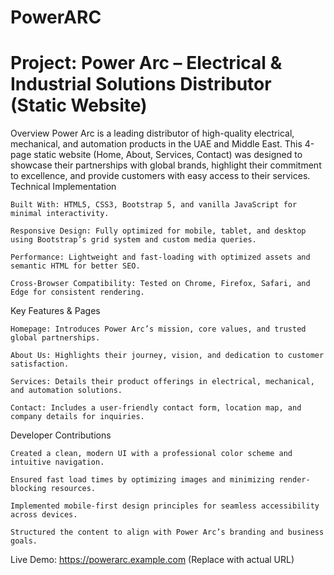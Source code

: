 # PowerARC

# Project: Power Arc – Electrical & Industrial Solutions Distributor (Static Website)

Overview
Power Arc is a leading distributor of high-quality electrical, mechanical, and automation products in the UAE and Middle East. This 4-page static website (Home, About, Services, Contact) was designed to showcase their partnerships with global brands, highlight their commitment to excellence, and provide customers with easy access to their services.
Technical Implementation

    Built With: HTML5, CSS3, Bootstrap 5, and vanilla JavaScript for minimal interactivity.

    Responsive Design: Fully optimized for mobile, tablet, and desktop using Bootstrap’s grid system and custom media queries.

    Performance: Lightweight and fast-loading with optimized assets and semantic HTML for better SEO.

    Cross-Browser Compatibility: Tested on Chrome, Firefox, Safari, and Edge for consistent rendering.

Key Features & Pages

    Homepage: Introduces Power Arc’s mission, core values, and trusted global partnerships.

    About Us: Highlights their journey, vision, and dedication to customer satisfaction.

    Services: Details their product offerings in electrical, mechanical, and automation solutions.

    Contact: Includes a user-friendly contact form, location map, and company details for inquiries.

Developer Contributions

    Created a clean, modern UI with a professional color scheme and intuitive navigation.

    Ensured fast load times by optimizing images and minimizing render-blocking resources.

    Implemented mobile-first design principles for seamless accessibility across devices.

    Structured the content to align with Power Arc’s branding and business goals.

Live Demo: https://powerarc.example.com (Replace with actual URL)
